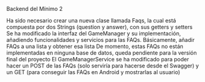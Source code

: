 Backend del Mínimo 2

Ha sido necesario crear una nueva clase llamada Faqs, la cual está compuesta por dos Strings (question y answer), con sus getters y setters
Se ha modificado la interfaz del GameManager y su implementación, añadiendo funcionalidades y servicios para las FAQs. Básicamente, añadir FAQs a una lista y obtener esa lista
De momento, estas FAQs no están implementadas en ninguna base de datos, queda pendiente para la versión final del proyecto
El GameManagerService se ha modificado para poder hacer un POST de las FAQs (solo serviría para hacerse desde el Swagger) y un GET (para conseguir las FAQs en Android y mostrarlas al usuario)